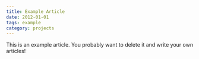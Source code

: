 ```yaml
---
title: Example Article
date: 2012-01-01
tags: example
category: projects
---
```


This is an example article. You probably want to delete it and write your own articles!
